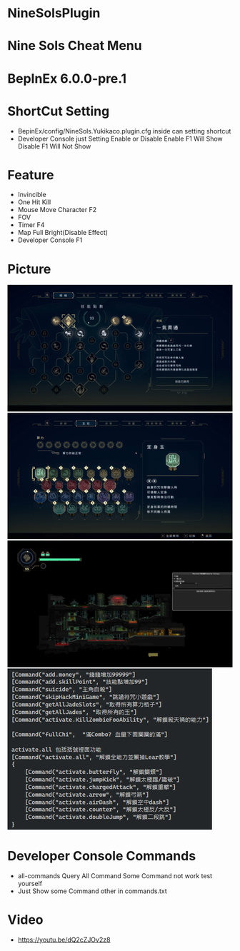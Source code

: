 # NineSolsPlugin
# Nine Sols Cheat Menu

# BepInEx 6.0.0-pre.1

# ShortCut Setting
- BepinEx/config/NineSols.Yukikaco.plugin.cfg inside can setting shortcut
- Developer Console just Setting Enable or Disable Enable F1 Will Show Disable F1 Will Not Show

# Feature
- Invincible
- One Hit Kill
- Mouse Move Character F2
- FOV
- Timer F4
- Map Full Bright(Disable Effect)
- Developer Console F1

# Picture
![](/img/SkillPoint.png)
![](/img/Jades.png)
![](/img/Fov.png)
![](/img/command.png)

# Developer Console Commands
- all-commands Query All Command Some Command not work test yourself
- Just Show some Command other in commands.txt

# Video
- https://youtu.be/dQ2cZJOv2z8
